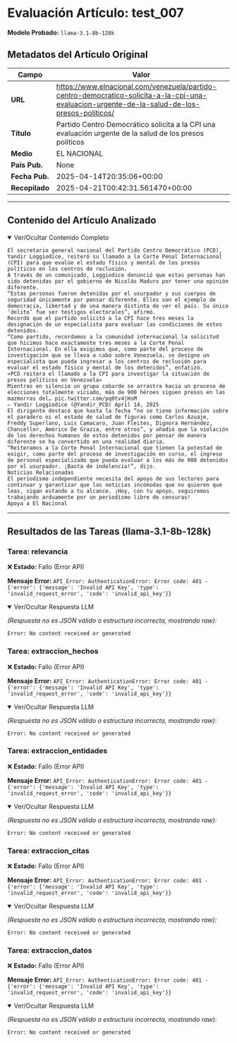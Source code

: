 # Evaluación Artículo: test_007
**Modelo Probado:** `llama-3.1-8b-128k`

## Metadatos del Artículo Original

| Campo          | Valor                                      |
|----------------|--------------------------------------------|
| **URL**        | https://www.elnacional.com/venezuela/partido-centro-democratico-solicita-a-la-cpi-una-evaluacion-urgente-de-la-salud-de-los-presos-politicos/           |
| **Título**     | Partido Centro Democrático solicita a la CPI una evaluación urgente de la salud de los presos políticos       |
| **Medio**      | EL NACIONAL         |
| **País Pub.**  | None |
| **Fecha Pub.** | 2025-04-14T20:35:06+00:00 |
| **Recopilado** | 2025-04-21T00:42:31.561470+00:00 |

---

## Contenido del Artículo Analizado

<details open>
<summary>Ver/Ocultar Contenido Completo</summary>

```text
El secretario general nacional del Partido Centro Democrático (PCD), Yandir Loggiodice, reiteró su llamado a la Corte Penal Internacional (CPI) para que evalúe el estado físico y mental de los presos políticos en los centros de reclusión.
A través de un comunicado, Loggiodice denunció que estas personas han sido detenidas por el gobierno de Nicolás Maduro por tener una opinión diferente.
“Estas personas fueron detenidas por el usurpador y sus cuerpos de seguridad únicamente por pensar diferente. Ellos son el ejemplo de democracia, libertad y de una manera distinta de ver el país. Su único ‘delito’ fue ser testigos electorales”, afirmó.
Recordó que el partido solicitó a la CPI hace tres meses la designación de un especialista para evaluar las condiciones de estos detenidos.
“Como partido, recordamos a la comunidad internacional la solicitud que hicimos hace exactamente tres meses a la Corte Penal Internacional. En ella exigimos que, como parte del proceso de investigación que se lleva a cabo sobre Venezuela, se designe un especialista que pueda ingresar a los centros de reclusión para evaluar el estado físico y mental de los detenidos”, enfatizó.
«PCD reitera el llamado a la CPI para investigar la situación de presos políticos en Venezuela»
Mientras en silencio un grupo cobarde se arrastra hacia un proceso de elecciones totalmente viciado, más de 900 héroes siguen presos en las mazmorras del… pic.twitter.com/pq0tv4jHsM
— Yandir Loggiodice (@Yandir_PCD) April 14, 2025
El dirigente destacó que hasta la fecha “no se tiene información sobre el paradero ni el estado de salud de figuras como Carlos Azuaje, Freddy Superlano, Luis Camacaro, Juan Fleites, Dignora Hernández, Chancellor, Américo De Grazia, entre otros”, y añadió que la violación de los derechos humanos de estos detenidos por pensar de manera diferente se ha convertido en una realidad diaria.
“Reiteramos a la Corte Penal Internacional que tienen la potestad de exigir, como parte del proceso de investigación en curso, el ingreso de personal especializado que pueda evaluar a los más de 900 detenidos por el usurpador. ¡Basta de indolencia!”, dijo.
Noticias Relacionadas
El periodismo independiente necesita del apoyo de sus lectores para continuar y garantizar que las noticias incómodas que no quieren que leas, sigan estando a tu alcance. ¡Hoy, con tu apoyo, seguiremos trabajando arduamente por un periodismo libre de censuras!
Apoya a El Nacional
```
</details>

---

## Resultados de las Tareas (llama-3.1-8b-128k)

### Tarea: relevancia

❌ **Estado:** Fallo (Error API)

   **Mensaje Error:** `API_Error: AuthenticationError: Error code: 401 - {'error': {'message': 'Invalid API Key', 'type': 'invalid_request_error', 'code': 'invalid_api_key'}}`


<details open>
<summary>Ver/Ocultar Respuesta LLM</summary>

_(Respuesta no es JSON válido o estructura incorrecta, mostrando raw):_
```
Error: No content received or generated
```
</details>


### Tarea: extraccion_hechos

❌ **Estado:** Fallo (Error API)

   **Mensaje Error:** `API_Error: AuthenticationError: Error code: 401 - {'error': {'message': 'Invalid API Key', 'type': 'invalid_request_error', 'code': 'invalid_api_key'}}`


<details open>
<summary>Ver/Ocultar Respuesta LLM</summary>

_(Respuesta no es JSON válido o estructura incorrecta, mostrando raw):_
```
Error: No content received or generated
```
</details>


### Tarea: extraccion_entidades

❌ **Estado:** Fallo (Error API)

   **Mensaje Error:** `API_Error: AuthenticationError: Error code: 401 - {'error': {'message': 'Invalid API Key', 'type': 'invalid_request_error', 'code': 'invalid_api_key'}}`


<details open>
<summary>Ver/Ocultar Respuesta LLM</summary>

_(Respuesta no es JSON válido o estructura incorrecta, mostrando raw):_
```
Error: No content received or generated
```
</details>


### Tarea: extraccion_citas

❌ **Estado:** Fallo (Error API)

   **Mensaje Error:** `API_Error: AuthenticationError: Error code: 401 - {'error': {'message': 'Invalid API Key', 'type': 'invalid_request_error', 'code': 'invalid_api_key'}}`


<details open>
<summary>Ver/Ocultar Respuesta LLM</summary>

_(Respuesta no es JSON válido o estructura incorrecta, mostrando raw):_
```
Error: No content received or generated
```
</details>


### Tarea: extraccion_datos

❌ **Estado:** Fallo (Error API)

   **Mensaje Error:** `API_Error: AuthenticationError: Error code: 401 - {'error': {'message': 'Invalid API Key', 'type': 'invalid_request_error', 'code': 'invalid_api_key'}}`


<details open>
<summary>Ver/Ocultar Respuesta LLM</summary>

_(Respuesta no es JSON válido o estructura incorrecta, mostrando raw):_
```
Error: No content received or generated
```
</details>
